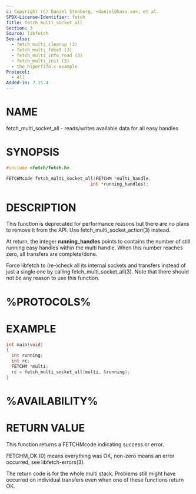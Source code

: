 ```yaml
---
c: Copyright (C) Daniel Stenberg, <daniel@haxx.se>, et al.
SPDX-License-Identifier: fetch
Title: fetch_multi_socket_all
Section: 3
Source: libfetch
See-also:
  - fetch_multi_cleanup (3)
  - fetch_multi_fdset (3)
  - fetch_multi_info_read (3)
  - fetch_multi_init (3)
  - the hiperfifo.c example
Protocol:
  - All
Added-in: 7.15.4
---
```


# NAME

fetch_multi_socket_all - reads/writes available data for all easy handles

# SYNOPSIS

~~~c
#include <fetch/fetch.h>

FETCHMcode fetch_multi_socket_all(FETCHM *multi_handle,
                                int *running_handles);
~~~

# DESCRIPTION

This function is deprecated for performance reasons but there are no plans to
remove it from the API. Use fetch_multi_socket_action(3) instead.

At return, the integer **running_handles** points to contains the number of
still running easy handles within the multi handle. When this number reaches
zero, all transfers are complete/done.

Force libfetch to (re-)check all its internal sockets and transfers instead of
just a single one by calling fetch_multi_socket_all(3). Note that there should
not be any reason to use this function.

# %PROTOCOLS%

# EXAMPLE

~~~c
int main(void)
{
  int running;
  int rc;
  FETCHM *multi;
  rc = fetch_multi_socket_all(multi, &running);
}
~~~

# %AVAILABILITY%

# RETURN VALUE

This function returns a FETCHMcode indicating success or error.

FETCHM_OK (0) means everything was OK, non-zero means an error occurred, see
libfetch-errors(3).

The return code is for the whole multi stack. Problems still might have
occurred on individual transfers even when one of these functions return OK.
